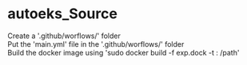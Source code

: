 # autoeks_Source

Create a '.github/worflows/' folder  
Put the 'main.yml' file in the '.github/worflows/' folder  
Build the docker image using 'sudo docker build -f exp.dock -t <name-your-image>:<tag> /path'  
